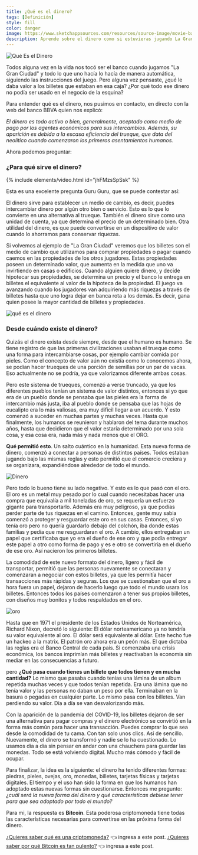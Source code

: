 ```yaml
---
title: ¿Qué es el dinero?
tags: [Definición]
style: fill
color: danger
image: https://www.sketchappsources.com/resources/source-image/movie-badges-jurajjurik.png
description: Aprende sobre el dinero como si estuvieras jugando La Gran Ciudad.
---
```


![Qué Es el Dinero](https://imgur.com/pjL5ADT.png)

Todos alguna vez en la vida nos tocó ser el banco cuando jugamos "La Gran Ciudad" y todo lo que uno hacía lo hacía de manera automática, siguiendo las instrucciones del juego. Pero alguna vez pensaste, ¿qué le daba valor a los billetes que estaban en esa caja? ¿Por qué todo ese dinero no podía ser usado en el negocio de la esquina?

Para entender qué es el dinero, nos pusimos en contacto, en directo con la web del banco BBVA quien nos explicó:

*El dinero es todo activo o bien, generalmente, aceptado como medio de pago por los agentes económicos para sus intercambios. Además, su aparición es debida a la escasa eficiencia del trueque, que data del neolítico cuando comenzaron los primeros asentamientos humanos.*

Ahora podemos preguntar:

### ¿Para qué sirve el dinero?

{% include elements/video.html id="jhFMzsSpSsk" %}


Esta es una excelente pregunta Guru Guru, que se puede contestar así:

El dinero sirve para establecer un medio de cambio, es decir, puedes intercambiar dinero por algún otro bien o servicio. Esto es lo que lo convierte en una alternativa al trueque. También el dinero sirve como una unidad de cuenta, ya que determina el precio de un determinado bien. Otra utilidad del dinero, es que puede convertirse en un dispositivo de valor cuando lo ahorramos para conservar riquezas.

Si volvemos al ejemplo de "La Gran Ciudad" veremos que los billetes son el medio de cambio que utilizamos para comprar propiedades o pagar cuando caemos en las propiedades de los otros jugadores. Estas propiedades poseen un determinado valor, que aumenta en la medida que uno va invirtiendo en casas o edificios. Cuando alguien quiere dinero, y decide hipotecar sus propiedades, se determina un precio y el banco le entrega en billetes el equivalente al valor de la hipoteca de la propiedad. El juego va avanzando cuando los jugadores van adquiriendo más riquezas a través de billetes hasta que uno logra dejar en banca rota a los demás. Es decir, gana quien posee la mayor cantidad de billetes y propiedades.


![qué es el dinero](https://www.codigo13parral.com/wp-content/uploads/2018/03/di-caprio-tirando-billetes.jpg)

### Desde cuándo existe el dinero?

Quizás el dinero exista desde siempre, desde que el humano es humano. Se tiene registro de que las primeras civilizaciones usaban el trueque como una forma para intercambiarse cosas, por ejemplo cambiar comida por pieles. Como el concepto de valor aún no existía como lo conocemos ahora, se podían hacer trueques de una porción de semillas por un par de vacas. Eso actualmente no se podría, ya que valorizamos diferente ambas cosas.

Pero este sistema de trueques, comenzó a verse truncado, ya que los diferentes pueblos tenían un sistema de valor distintos, entonces si yo que era de un pueblo donde se pensaba que las pieles era la forma de intercambio más justa, iba al pueblo donde se pensaba que las hojas de eucalipto era lo más valiosas, era muy difícil llegar a un acuerdo. Y esto comenzó a suceder en muchas partes y muchas veces. Hasta que finalmente, los humanos se reunieron y hablaron del tema durante muchos años, hasta que decidieron que el valor estaría determinado por una sola cosa, y esa cosa era, nada más y nada menos que el ORO.

**Qué permitió esto**. Un salto cuántico en la humanidad. Esta nueva forma de dinero, comenzó a conectar a personas de distintos países. Todos estaban jugando bajo las mismas reglas y esto permitió que el comercio creciera y se organizara, expandiéndose alrededor de todo el mundo.

![Dinero](https://www.huevadas.net/hacer/memes-y-graficos/uploads/memes/Oct2015/hrhu.jpg)

Pero todo lo bueno tiene su lado negativo. Y esto es lo que pasó con el oro. El oro es un metal muy pesado por lo cual cuando necesitabas hacer una compra que equivalía a mil toneladas de oro, se requería un esfuerzo gigante para transportarlo. Además era muy peligroso, ya que podías perder parte de tus riquezas en el camino. Entonces, gente muy sabia comenzó a proteger y resguardar este oro en sus casas. Entonces, si yo tenía oro pero no quería guardarlo debajo del colchón, iba donde estas familias y pedía que me resguardaran el oro. A cambio, ellos entregaban un papel que certificaba que yo era el dueño de ese oro y que podía entregar este papel a otro como forma de pago y es e otro se convertiría en el dueño de ese oro. Así nacieron los primeros billetes.

La comodidad de este nuevo formato del dinero, ligero y fácil de transportar, permitió que las personas nuevamente se conectaran y comenzaran a negociar con estos billetes, ya que les permitía hacer transacciones más rápidas y seguras. Los que se cuestionaban que el oro a hora fuera un papel, dejaron de hacerlo luego que todo el mundo usara los billetes. Entonces todos los países comenzaron a tener sus propios billetes, con diseños muy bonitos y todos respaldados en el oro.

![oro](https://i.pinimg.com/originals/32/22/27/3222273a3bb6814600fbf25cbc357d7c.gif)

Hasta que en 1971 el presidente de los Estados Unidos de Norteamérica, Richard Nixon, decretó lo siguiente: El dólar norteamericano ya no tendría su valor equivalente al oro. El dólar será equivalente al dólar. Este hecho fue un hackeo a la matrix. El patrón oro ahora era un peón más. El que dictaba las reglas era el Banco Central de cada país. Si comenzaba una crisis económica, los bancos imprimían más billetes y reactivaban la economía sin mediar en las consecuencias a futuro.

pero **¿Qué pasa cuando tienes un billete que todos tienen y en mucha cantidad?** Lo mismo que pasaba cuando tenías una lámina de un album repetida muchas veces y que todos tenían repetida. Era una lámina que no tenía valor y las personas no daban un peso por ella. Terminaban en la basura o pegadas en cualquier parte. Lo mismo pasa con los billetes. Van perdiendo su valor. Día a día se van desvalorizando más.

Con la aparición de la pandemia del COVID-19, los billetes dejaron de ser una alternativa para pagar compras y el dinero electrónico se convirtió en la forma más común para hacer una transacción. Puedes comprar lo que sea desde la comodidad de tu cama. Con tan solo unos clics. Así de sencillo. Nuevamente, el dinero se transformó y nadie se lo ha cuestionado. Lo usamos día a día sin pensar en andar con una chauchera para guardar las monedas. Todo se está volviendo digital. Mucho más cómodo y fácil de ocupar.

Para finalizar, la idea es la siguiente: el dinero ha tenido diferentes formas: piedras, pieles, ovejas, oro, monedas, billetes, tarjetas físicas y tarjetas digitales. El tiempo y el uso han sido la forma en que los humanos han adoptado estas nuevas formas sin cuestionarse. Entonces me pregunto: *¿cuál será la nueva forma del dinero y qué características debiese tener para que sea adoptado por todo el mundo?*

Para mi, la respuesta es **Bitcoin**. Esta poderosa criptomoneda tiene todas las características necesarias para convertirse en las próxima forma del dinero.

[¿Quieres saber qué es una criptomoneda?](https://www.tiocripto.com/blog/que-son-las-criptomonedas) 👈 ingresa a este post.
[¿Quieres saber por qué Bitcoin es tan pulento?](https://www.tiocripto.com/blog/que-es-bitcoin) 👈 ingresa a este post.

